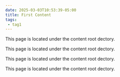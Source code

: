 ```yaml
---
date: 2025-03-03T10:53:39-05:00
title: First Content
tags: 
 - tag1 
---
```


This page is located under the content root dectory.

This page is located under the content root dectory.

This page is located under the content root dectory.

This page is located under the content root dectory.
